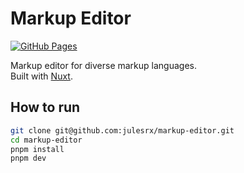 # Markup Editor

[![GitHub Pages](https://github.com/julesrx/markup-editor/actions/workflows/gh-pages.yml/badge.svg?branch=main)](https://github.com/julesrx/markup-editor/actions/workflows/gh-pages.yml)

Markup editor for diverse markup languages.  
Built with [Nuxt](https://nuxt.com/).

## How to run

```bash
git clone git@github.com:julesrx/markup-editor.git
cd markup-editor
pnpm install
pnpm dev
```
